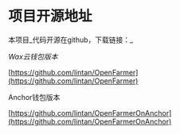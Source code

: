 # 项目开源地址

本项目_代码开源在github，下载链接：_

_Wax云钱包版本_

[https://github.com/lintan/OpenFarmer](https://github.com/lintan/OpenFarmer)

Anchor钱包版本

[https://github.com/lintan/OpenFarmerOnAnchor](https://github.com/lintan/OpenFarmerOnAnchor)
